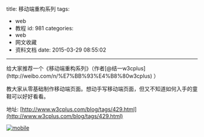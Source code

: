 title: 移动端重构系列
tags:
  - web
  - 教程
id: 981
categories:
  - web
  - 网文收藏
  - 资料文档
date: 2015-03-29 08:55:02
---

<!--StartFragment-->给大家推荐一个《移动端重构系列》（作者[@结一w3cplus](http://weibo.com/n/%E7%BB%93%E4%B8%80w3cplus) ）

教大家从零基础制作移动端页面。想动手写移动端页面，但又不知道如何入手的童鞋可以好好看看。<!--EndFragment-->

地址: [http://www.w3cplus.com/blog/tags/429.html](http://www.w3cplus.com/blog/tags/429.html)

[![mobile](http://coderzhaopeng-wordpress.stor.sinaapp.com/uploads/2014/09/mobile-302x1024.jpg)](http://coderzhaopeng-wordpress.stor.sinaapp.com/uploads/2014/09/mobile.jpg)
